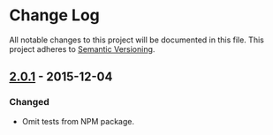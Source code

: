 # Change Log

All notable changes to this project will be documented in this file.
This project adheres to [Semantic Versioning](http://semver.org/).

## [2.0.1] - 2015-12-04

### Changed

- Omit tests from NPM package.

[2.0.1]: https://github.com/resin-io/resin-errors/compare/v2.0.0...v2.0.1
